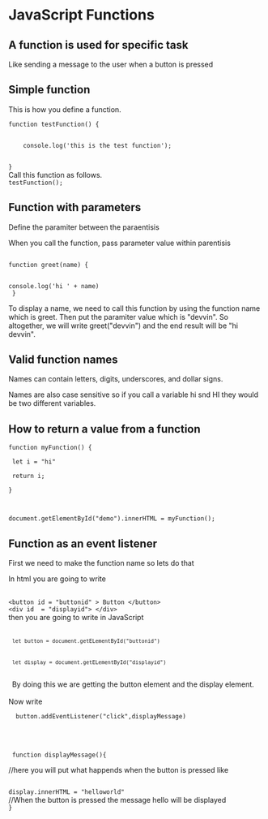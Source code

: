 <h1>JavaScript Functions</h1>
<h2>A function is used for specific task</h2>
<p>Like sending a message to the user when a button is pressed</p>

<h2>Simple function</h2>
This is how you define a function.<br>
<code>
function testFunction() {
	<br>
    console.log('this is the test function'); 
    <br>
}</code><br>
Call this function as follows.
<br><code>testFunction();</code>
<h2>Function with parameters</h2>

<p>Define the paramiter between the paraentisis</p>
<p>When you call the function, pass parameter value within parentisis</p>
<code>
function greet(name) {

console.log('hi ' + name) <br>
}</code>
<p>To display a name, we need to call this function by using the function name which is greet. Then put the paramiter value which is "devvin". So altogether, we will write greet("devvin") and the end result will be "hi devvin".</p>

<h2>Valid function names</h2>
<p>Names can contain letters, digits, underscores, and dollar signs.</p>
<p>Names are also case sensitive so if you call a variable hi snd HI they would be two different variables.</p>

<h2>How to return a value from a function</h2>
<code>function myFunction() {<br>
 let i = "hi"<br>
 return i;<br>
}<br>

document.getElementById("demo").innerHTML = myFunction();</code>
<h2>Function as an event listener </h2>
<p>First we need to make the function name so lets do that</p>
<p>
<p>
In html you are going to write 
<br><br></p>
<code>&ltbutton id = "buttonid" &gt Button &lt/button&gt</code>
<br>
<code>&ltdiv id  = "displayid"&gt &lt/div&gt</code>
<br>
 then you are going to write in JavaScript 
 <br><br><code> 
 <code>let button = document.getELementById("buttonid")</code>
 <br>
 <code>let display = document.getELementById("displayid")</code>
 <br>
 </code>
 By doing this we are getting the button element and the display element.
 <br><br>
  Now write
   <br><code>
  button.addEventListener("click",displayMessage)
  </code>
 
<br><br><code>
function displayMessage(){
    </code>
    <p>//here you will put what happends when the button is pressed like</p>
  <code>
    display.innerHTML = "helloworld"<br></code>
    //When the button is pressed the message hello will be displayed
<br><code>}</code> </p>

<br>  

<br>
<p></p>
<p></p>
 